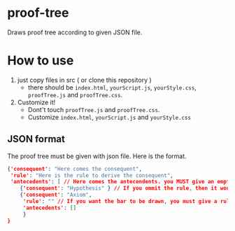 # proof-tree

Draws proof tree according to given JSON file.

# How to use
1. just copy files in src ( or clone this repository )
   - there should be `index.html`, `yourScript.js`, `yourStyle.css`, `proofTree.js` and `proofTree.css`.
1. Customize it!
   - Dont't touch `proofTree.js` and `proofTree.css`.
   - Customize `index.html`, `yourScript.js` and `yourStyle.css`

## JSON format
The proof tree must be given with json file.
Here is the format.

```json
{'consequent': "Here comes the consequent",
 'rule': "Here is the rule to derive the consequent",
 'antecedents': [ // Here comes the antecendents. you MUST give an empty list even this is an axiom if you gave a rule name.
    {'consequent': "Hypothesis" } // If you ommit the rule, then it won't show the horizontal bar (and antecedents) on the conqecuent.
    {'consequent': "Axiom",
     'rule': "" // If you want the bar to be drawn, you must give a rule name. If you dont't want to show the name, just give an empty string.
     'antecedents': []
     }
}
```


